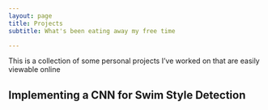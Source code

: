 ```yaml
---
layout: page
title: Projects
subtitle: What's been eating away my free time

---
```


This is a collection of some personal projects I’ve worked on that are easily viewable online

## Implementing a CNN for Swim Style Detection